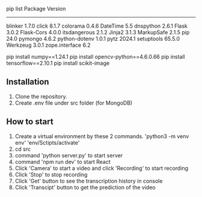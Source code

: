 pip list
Package        Version
-------------- -------
blinker        1.7.0
click          8.1.7
colorama       0.4.6
DateTime       5.5
dnspython      2.6.1
Flask          3.0.2
Flask-Cors     4.0.0
itsdangerous   2.1.2
Jinja2         3.1.3
MarkupSafe     2.1.5
pip            24.0
pymongo        4.6.2
python-dotenv  1.0.1
pytz           2024.1
setuptools     65.5.0
Werkzeug       3.0.1
zope.interface 6.2

pip install numpy==1.24.1
pip install opencv-python==4.6.0.66
pip install tensorflow==2.10.1
pip install scikit-image

## Installation
1. Clone the repository.
2. Create .env file under src folder (for MongoDB)


## How to start
1. Create a virtual environment by these 2 commands. 
  'python3 -m venv env'
  'env/Sctipts/activate'
2. cd src
3. command 'python server.py' to start server
4. command 'npm run dev' to start React
5. Click 'Camera' to start a video and click 'Recording' to start recording
6. Click 'Stop' to stop recording
5. Click 'Get' button to see the transcription history in console
6. Click 'Transcipt' button to get the prediction of the video


